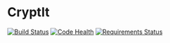 # CryptIt
[![Build Status](https://travis-ci.org/maxkrivich/cryptit.svg?branch=master)](https://travis-ci.org/maxkrivich/cryptit)
[![Code Health](https://landscape.io/github/maxkrivich/cryptit/master/landscape.svg?style=flat)](https://landscape.io/github/maxkrivich/cryptit/master)
[![Requirements Status](https://requires.io/github/maxkrivich/cryptit/requirements.svg?branch=master)](https://requires.io/github/maxkrivich/cryptit/requirements/?branch=master)
